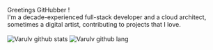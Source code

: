 Greetings GitHubber !  <br/>
I'm a decade-experienced full-stack developer and a cloud architect, sometimes a digital artist, contributing to projects that I love.<br/><br>
![Varulv github stats](https://anasgamrani.vercel.app/api?username=Varulv1997&theme=jolly&bg_color=2B213A&show_icons=true)
![Varulv github lang](https://anasgamrani.vercel.app/api/top-langs/?username=Varulv1997&hide=php,css,hack,javascript,html&langs_count=10&layout=compact&theme=synthwave)
